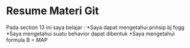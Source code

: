 <h1>Resume Materi Git</h1>
Pada section 13 ini saya belajar :
*Saya dapat mengetahui prinsip bj fogg 
*Saya mengetahui suatu behavior dapat dibentuk 
*Saya mengetahui formula B = MAP 